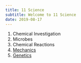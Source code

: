 ```yaml
---
title: 11 Science
subtitle: Welcome to 11 Science
date: 2019-08-17
---
```


1. Chemical Investigation
2. Microbes
3. Chemical Reactions
4. [Mechanics](/11sci/4-mechanics)
5. [Genetics](/11sci/5-genetics)
